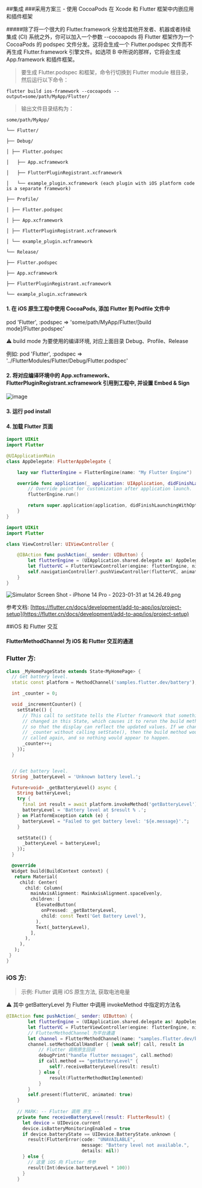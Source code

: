 ##集成
###采用方案三 - 使用 CocoaPods 在 Xcode 和 Flutter 框架中内嵌应用和插件框架

#####除了将一个很大的 Flutter.framework 分发给其他开发者、机器或者持续集成 (CI) 系统之外，你可以加入一个参数 --cocoapods 将 Flutter 框架作为一个 CocoaPods 的 podspec 文件分发。这将会生成一个 Flutter.podspec 文件而不再生成 Flutter.framework 引擎文件。如选项 B 中所说的那样，它将会生成 App.framework 和插件框架。

> 要生成 Flutter.podspec 和框架，命令行切换到 Flutter module 根目录，然后运行以下命令：

`flutter build ios-framework --cocoapods --output=some/path/MyApp/Flutter/`

> 输出文件目录结构为：

```
some/path/MyApp/

└── Flutter/

├── Debug/

│ ├── Flutter.podspec

│   ├── App.xcframework

│   ├── FlutterPluginRegistrant.xcframework

│   └── example_plugin.xcframework (each plugin with iOS platform code is a separate framework)

├── Profile/

│ ├── Flutter.podspec

│ ├── App.xcframework

│ ├── FlutterPluginRegistrant.xcframework

│ └── example_plugin.xcframework

└── Release/

├── Flutter.podspec

├── App.xcframework

├── FlutterPluginRegistrant.xcframework

└── example_plugin.xcframework
```
#### 1\. 在 iOS 原生工程中使用 CocoaPods, 添加 Flutter 到 Podfile 文件中

pod 'Flutter', :podspec => 'some/path/MyApp/Flutter/[build mode]/Flutter.podspec'

⚠️ build mode 为要使用的编译环境, 对应上面目录 Debug、Profile、Release

例如: pod 'Flutter', :podspec => '../FlutterModules/Flutter/Debug/Flutter.podspec'

#### 2\. 将对应编译环境中的 App.xcframework、FlutterPluginRegistrant.xcframework 引用到工程中, 并设置 Embed & Sign

![image](https://upload-images.jianshu.io/upload_images/1891529-dd33205ac8c97fd9.png?imageMogr2/auto-orient/strip%7CimageView2/2/w/1240)

#### 3\. 运行 pod install
#### 4\. 加载 Flutter 页面

```swift
import UIKit
import Flutter

@UIApplicationMain
class AppDelegate: FlutterAppDelegate {

    lazy var flutterEngine = FlutterEngine(name: "My Flutter Engine")

    override func application(_ application: UIApplication, didFinishLaunchingWithOptions launchOptions: [UIApplication.LaunchOptionsKey: Any]?) -> Bool {
        // Override point for customization after application launch.
        flutterEngine.run()

        return super.application(application, didFinishLaunchingWithOptions: launchOptions);
    }
}
```

```swift
import UIKit
import Flutter

class ViewController: UIViewController {

    @IBAction func pushAction(_ sender: UIButton) {
        let flutterEngine = (UIApplication.shared.delegate as! AppDelegate).flutterEngine
        let flutterVC = FlutterViewController(engine: flutterEngine, nibName: nil, bundle: nil)
        self.navigationController?.pushViewController(flutterVC, animated: true)
    }
}
```
![Simulator Screen Shot - iPhone 14 Pro - 2023-01-31 at 14.26.49.png](https://upload-images.jianshu.io/upload_images/1891529-4f9901ee3a7e88cc.png?imageMogr2/auto-orient/strip%7CimageView2/2/w/1240)


参考文档: [https://flutter.cn/docs/development/add-to-app/ios/project-setup](https://flutter.cn/docs/development/add-to-app/ios/project-setup)

##iOS 和 Flutter 交互
#### FlutterMethodChannel 为 iOS 和 Flutter 交互的通道
### Flutter 方:
```Dart
class _MyHomePageState extends State<MyHomePage> {
  // Get battery level.
  static const platform = MethodChannel('samples.flutter.dev/battery');

  int _counter = 0;

  void _incrementCounter() {
    setState(() {
      // This call to setState tells the Flutter framework that something has
      // changed in this State, which causes it to rerun the build method below
      // so that the display can reflect the updated values. If we changed
      // _counter without calling setState(), then the build method would not be
      // called again, and so nothing would appear to happen.
      _counter++;
    });
  }


  // Get battery level.
  String _batteryLevel = 'Unknown battery level.';

  Future<void> _getBatteryLevel() async {
    String batteryLevel;
    try {
      final int result = await platform.invokeMethod('getBatteryLevel');
      batteryLevel = 'Battery level at $result % .';
    } on PlatformException catch (e) {
      batteryLevel = "Failed to get battery level: '${e.message}'.";
    }

    setState(() {
      _batteryLevel = batteryLevel;
    });
  }

  @override
  Widget build(BuildContext context) {
   return Material(
     child: Center(
       child: Column(
         mainAxisAlignment: MainAxisAlignment.spaceEvenly,
         children: [
           ElevatedButton(
             onPressed: _getBatteryLevel,
             child: const Text('Get Battery Level'),
           ),
           Text(_batteryLevel),
         ],
       ),
     ),
   );
 }
}
```
### iOS 方:
> 示例: Flutter 调用 iOS 原生方法, 获取电池电量

⚠️ 其中 getBatteryLevel 为 Flutter 中调用 invokeMethod 中指定的方法名

```Swift
@IBAction func pushAction(_ sender: UIButton) {
        let flutterEngine = (UIApplication.shared.delegate as! AppDelegate).flutterEngine
        let flutterVC = FlutterViewController(engine: flutterEngine, nibName: nil, bundle: nil)
        // FlutterMethodChannel 为平台通道
        let channel = FlutterMethodChannel(name: "samples.flutter.dev/battery", binaryMessenger: flutterVC.binaryMessenger)
        channel.setMethodCallHandler { [weak self] call, result in
            // Flutter 调用原生回调
            debugPrint("handle flutter messages", call.method)
            if call.method == "getBatteryLevel" {
                self?.receiveBatteryLevel(result: result)
            } else {
                result(FlutterMethodNotImplemented)
            }
        }
        self.present(flutterVC, animated: true)
    }
    
    // MARK: -- Flutter 调用 原生 --
    private func receiveBatteryLevel(result: FlutterResult) {
      let device = UIDevice.current
      device.isBatteryMonitoringEnabled = true
      if device.batteryState == UIDevice.BatteryState.unknown {
        result(FlutterError(code: "UNAVAILABLE",
                            message: "Battery level not available.",
                            details: nil))
      } else {
        // 这里 iOS 向 Flutter 传参
        result(Int(device.batteryLevel * 100))
      }
    }
```
